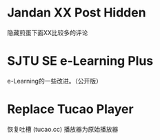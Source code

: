 # Jandan XX Post Hidden #

隐藏煎蛋下面XX比较多的评论

# SJTU SE e-Learning Plus #

e-Learning的一些改进。（公开版）

# Replace Tucao Player #

恢复吐槽 (tucao.cc) 播放器为原始播放器
